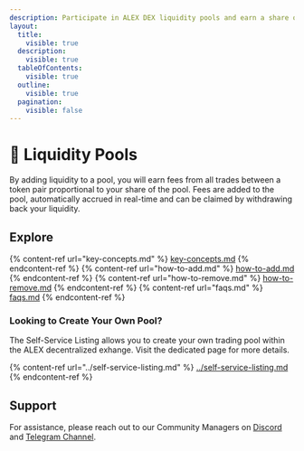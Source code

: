 ```yaml
---
description: Participate in ALEX DEX liquidity pools and earn a share of the trading fees!
layout:
  title:
    visible: true
  description:
    visible: true
  tableOfContents:
    visible: true
  outline:
    visible: true
  pagination:
    visible: false
---
```


# 🐋 Liquidity Pools

By adding liquidity to a pool, you will earn fees from all trades between a token pair proportional to your share of the pool. Fees are added to the pool, automatically accrued in real-time and can be claimed by withdrawing back your liquidity.

## Explore

{% content-ref url="key-concepts.md" %} [key-concepts.md](key-concepts.md) {% endcontent-ref %}
{% content-ref url="how-to-add.md" %} [how-to-add.md](how-to-add.md) {% endcontent-ref %}
{% content-ref url="how-to-remove.md" %} [how-to-remove.md](how-to-remove.md) {% endcontent-ref %}
{% content-ref url="faqs.md" %} [faqs.md](faqs.md) {% endcontent-ref %}

<!-- 

Old cards layout, in case we want to revert it

<table data-view="cards"><thead><tr><th></th><th data-hidden data-card-target data-type="content-ref"></th><th data-hidden data-card-cover data-type="files"></th></tr></thead><tbody><tr><td>Key concepts</td><td><a href="key-concepts.md">key-concepts.md</a></td><td><a href="../../.gitbook/assets/cards/key-concepts.png">cards/key-concepts.png</a></td></tr><tr><td>How to add/remove liquidity</td><td><a href="how-to.md">how-to.md</a></td><td><a href="../../.gitbook/assets/cards/how-to.png">cards/how-to.png</a></td></tr><tr><td>FAQs</td><td><a href="faqs.md">faqs.md</a></td><td><a href="../../.gitbook/assets/cards/faqs.png">cards/faqs.png</a></td></tr></tbody></table> 

-->

### Looking to Create Your Own Pool?

The Self-Service Listing allows you to create your own trading pool within the ALEX decentralized exhange. Visit the dedicated page for more details.

{% content-ref url="../self-service-listing.md" %} [../self-service-listing.md](../self-service-listing.md) {% endcontent-ref %}

## Support

For assistance, please reach out to our Community Managers on [Discord](https://discord.com/invite/alexlab) and [Telegram Channel](https://t.me/AlexCommunity).
